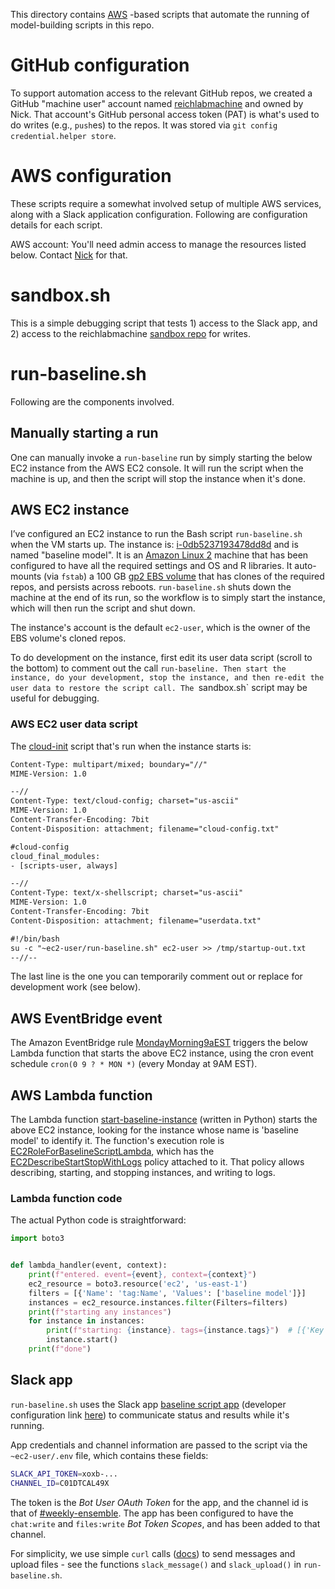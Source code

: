 This directory contains [AWS](https://aws.amazon.com/) -based scripts that automate the running of model-building scripts in this repo.


# GitHub configuration
To support automation access to the relevant GitHub repos, we created a GitHub "machine user" account named [reichlabmachine](https://github.com/reichlabmachine/) and owned by Nick. That account's GitHub personal access token (PAT) is what's used to do writes (e.g., `push`es) to the repos. It was stored via `git config credential.helper store`.


# AWS configuration
These scripts require a somewhat involved setup of multiple AWS services, along with a Slack application configuration. Following are configuration details for each script.

AWS account: You'll need admin access to manage the resources listed below. Contact [Nick](https://reichlab.io/) for that.


# sandbox.sh
This is a simple debugging script that tests 1) access to the Slack app, and 2) access to the reichlabmachine [sandbox repo](https://github.com/reichlabmachine/sandbox) for writes.


# run-baseline.sh
Following are the components involved.


## Manually starting a run
One can manually invoke a `run-baseline` run by simply starting the below EC2 instance from the AWS EC2 console. It will run the script when the machine is up, and then the script will stop the instance when it's done.


## AWS EC2 instance
I’ve configured an EC2 instance to run the Bash script `run-baseline.sh` when the VM starts up. The instance is: [i-0db5237193478dd8d](https://console.aws.amazon.com/ec2/v2/home?region=us-east-1#InstanceDetails:instanceId=i-0db5237193478dd8d) and is named "baseline model". It is an [Amazon Linux 2](https://aws.amazon.com/amazon-linux-2/) machine that has been configured to have all the required settings and OS and R libraries. It auto-mounts (via `fstab`) a 100 GB [gp2 EBS volume](https://docs.aws.amazon.com/AWSEC2/latest/UserGuide/ebs-volume-types.html) that has clones of the required repos, and persists across reboots. `run-baseline.sh` shuts down the machine at the end of its run, so the workflow is to simply start the instance, which will then run the script and shut down.

The instance's account is the default `ec2-user`, which is the owner of the EBS volume's cloned repos.

To do development on the instance, first edit its user data script (scroll to the bottom) to comment out the call `run-baseline. Then start the instance, do your development, stop the instance, and then re-edit the user data to restore the script call. The `sandbox.sh` script may be useful for debugging.


### AWS EC2 user data script
The [cloud-init](https://cloudinit.readthedocs.io/en/latest/topics/datasources/ec2.html) script that's run when the instance starts is:

```html
Content-Type: multipart/mixed; boundary="//"
MIME-Version: 1.0

--//
Content-Type: text/cloud-config; charset="us-ascii"
MIME-Version: 1.0
Content-Transfer-Encoding: 7bit
Content-Disposition: attachment; filename="cloud-config.txt"

#cloud-config
cloud_final_modules:
- [scripts-user, always]

--//
Content-Type: text/x-shellscript; charset="us-ascii"
MIME-Version: 1.0
Content-Transfer-Encoding: 7bit
Content-Disposition: attachment; filename="userdata.txt"

#!/bin/bash
su -c "~ec2-user/run-baseline.sh" ec2-user >> /tmp/startup-out.txt
--//--
```

The last line is the one you can temporarily comment out or replace for development work (see below).


## AWS EventBridge event
The Amazon EventBridge rule [MondayMorning9aEST](https://console.aws.amazon.com/events/home?region=us-east-1#/eventbus/default/rules/MondayMorning9aEST) triggers the below Lambda function that starts the above EC2 instance, using the cron event schedule `cron(0 9 ? * MON *)` (every Monday at 9AM EST).


## AWS Lambda function
The Lambda function [start-baseline-instance](https://console.aws.amazon.com/lambda/home?region=us-east-1#/functions/start-baseline-instance?tab=code) (written in Python) starts the above EC2 instance, looking for the instance whose name is 'baseline model' to identify it. The function's execution role is [EC2RoleForBaselineScriptLambda](https://console.aws.amazon.com/iam/home#/roles/EC2RoleForBaselineScriptLambda?section=permissions), which has the [EC2DescribeStartStopWithLogs](https://console.aws.amazon.com/iam/home#/policies/arn:aws:iam::312560106906:policy/EC2DescribeStartStopWithLogs$jsonEditor) policy attached to it. That policy allows describing, starting, and stopping instances, and writing to logs.


### Lambda function code
The actual Python code is straightforward:

```python
import boto3


def lambda_handler(event, context):
    print(f"entered. event={event}, context={context}")
    ec2_resource = boto3.resource('ec2', 'us-east-1')
    filters = [{'Name': 'tag:Name', 'Values': ['baseline model']}]
    instances = ec2_resource.instances.filter(Filters=filters)
    print(f"starting any instances")
    for instance in instances:
        print(f"starting: {instance}. tags={instance.tags}")  # [{'Key': 'Name', 'Value': 'baseline model'}]
        instance.start()
    print(f"done")
```


## Slack app
`run-baseline.sh` uses the Slack app [baseline script app](https://reichlab.slack.com/apps/A031PAEB2TA-baseline-script-app?settings=1&tab=settings) (developer configuration link [here](https://api.slack.com/apps/A031PAEB2TA)) to communicate status and results while it's running.

App credentials and channel information are passed to the script via the `~ec2-user/.env` file, which contains these fields:

```bash
SLACK_API_TOKEN=xoxb-...
CHANNEL_ID=C01DTCAL49X
```

The token is the _Bot User OAuth Token_ for the app, and the channel id is that of [#weekly-ensemble](https://app.slack.com/client/T089JRGMA/C01DTCAL49X). The app has been configured to have the `chat:write` and `files:write` _Bot Token Scopes_, and has been added to that channel.

For simplicity, we use simple `curl` calls ([docs](https://api.slack.com/tutorials/tracks/posting-messages-with-curl)) to send messages and upload files - see the functions `slack_message()` and `slack_upload()` in `run-baseline.sh`.
